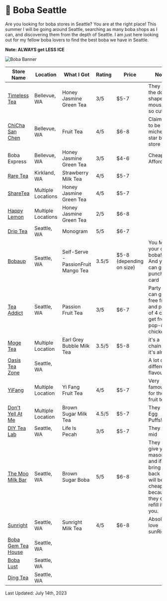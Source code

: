 # 🧋 Boba Seattle

Are you looking for boba stores in Seattle? You are at the right place! This summer I will be going around Seattle, searching as many boba shops as I can, and discovering them from the depth of Seattle. I am just here looking out for my fellow boba lovers to find the best boba we have in Seattle.

**Note: ALWAYS get LESS ICE**

![Boba Banner](https://github.com/macyso12/boba-seattle/assets/75864321/121a452d-7441-484f-9e54-22d0324888da)

| Store Name | Location | What I Got | Rating | Price | Note |
| --- | --- | --- | --- | --- | --- |
| [Timeless Tea](https://www.instagram.com/timelessteaseattle/?hl=en) | Bellevue, WA | Honey Jasmine Green Tea | 3/5 | $5-7 | They have the dog-shaped mousse, so cute! | 
| [ChiCha San Chen](https://www.chichasanchensocal.com/) | Bellevue, WA | Fruit Tea | 4/5 | $6-8 | Claimed to be 3-michelin star boba store | 
| Boba Express | Bellevue, WA | Honey Jasmine Green Tea | 3/5 | $4-6 | Cheap & Affordable
| [Rare Tea](https://rareteasonoma.square.site/) | Kirkland, WA | Strawberry Milk Tea | 4/5 | $5-7
| [ShareTea](https://www.1992sharetea.com/) | Multiple Locations | Honey Jasmine Green Tea | 4/5 | $5-7
| [Happy Lemon](https://happylemonseattle.com/) | Multiple Locations | Honey Jasmine Green Tea | 2/5 | $6-8
| [Drip Tea](https://thedriptea.com/) | Seattle, WA | Monogram | 5/5 | $6-7 |
| [Bobaup](https://bobaupseattle.com/) | Seattle, WA | Self-Serve - PassionFruit Mango Tea | 3.5/5 | $5-8 (depending on size) | You MAKE your own boba!! And you can get a punch card|
| [Tea Addict](https://www.teaaddictsboba.com/) | Seattle, WA | Passion Fruit Tea | 3/5 | $6-7 |Party of 3 can get free fries, and party of 4 can get free pop-corn chicken |
| [Moge Tea](https://pos.chowbus.com/online-ordering/store/13988) | Multiple Location | Earl Grey Bubble Milk Tea | 3.5/5  | $5-8 | it's a chain - it's alright
| [Oasis Tea Zone](https://www.oasisteazone.com/) | Seattle, WA | | | | A lot of different flavours|
| [YiFang](https://www.yifangteapnw.com/) | Multiple Location | Yi Fang Fruit Tea | 4/5 | $5-7 | Very famous for their fruit tea |
| [Don't Yell At Me](https://www.instagram.com/dontyellatme.usa/?hl=en) | Multiple Location | Brown Sugar Milk Tea | 4.5/5 | $5-7 | They have Egg Puffs!! |
| [DIY Tea Lab](https://www.ordertogo.com/restaurants/diyballard/mesh) | Seattle, WA | Life Is Pecah | 3/5 | $5-7 | They are mid
| [The Moo Milk Bar](https://www.themoomilkbar.com/) | Seattle, WA | Brown Sugar Boba | 5/5 | $6-8 | They will give you a mason jar, and if you bring it back - it will be cheaper because they can refill it for you.
| [Sunright](https://www.snrtea.com/washington) | Seattle, WA | Sunright Milk Tea | 4/5 | $6-8 | Absolutely love sunRight | 
| [Boba Gem Tea House](https://www.bobagemteahouse.com/) | Seattle, WA | 
| [Boba Lust](https://www.bobalustteahouse.com/) | Seattle, WA |
| [Ding Tea](https://www.clover.com/online-ordering/ding-tea-seattle-seattle-2) | Seattle, WA 


Last Updated: July 14th, 2023

